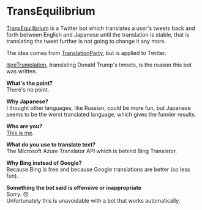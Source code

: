 TransEquilibrium
================

[TransEquilibrium](https://github.com/barisione/transequilibrium/) is a Twitter bot which translates a user's tweets back and forth between English and Japanese until the translation is stable, that is translating the tweet further is not going to change it any more.

The idea comes from [TranslationParty](http://www.translationparty.com/), but is applied to Twitter.

[@reTrumplation](https://twitter.com/reTrumplation), translating Donald Trump's tweets, is the reason this bot was written.

**What's the point?**<br/>
There's no point.

**Why Japanese?**<br/>
I thought other languages, like Russian, could be more fun, but Japanese seems to be the worst translated language, which gives the funnier results.

**Who are you?**<br/>
[This is me](http://www.barisione.org/).

**What do you use to translate text?**<br/>
The Microsoft Azure Translator API which is behind Bing Translator.

**Why Bing instead of Google?**<br />
Because Bing is free and because Google translations are better (so less fun).

**Something the bot said is offensive or inappropriate**<br />
Sorry. 😞<br />
Unfortunately this is unavoidable with a bot that works automatically.
